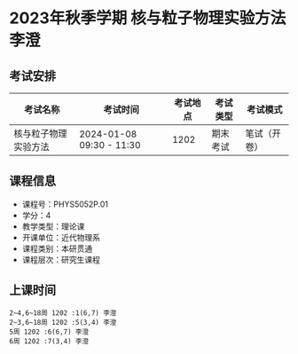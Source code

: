 # 2023年秋季学期 核与粒子物理实验方法 李澄




## 考试安排

| 考试名称 | 考试时间 | 考试地点 | 考试类型 | 考试模式 |
| -------- | -------- | -------- | -------- | -------- |
| 核与粒子物理实验方法 | 2024-01-08 09:30 - 11:30 | 1202 | 期末考试 | 笔试（开卷） |





## 课程信息

- 课程号：PHYS5052P.01
- 学分：4
- 教学类型：理论课
- 开课单位：近代物理系
- 课程类别：本研贯通
- 课程层次：研究生课程

## 上课时间

```
2~4,6~18周 1202 :1(6,7) 李澄
2~3,6~18周 1202 :5(3,4) 李澄
5周 1202 :6(6,7) 李澄
6周 1202 :7(3,4) 李澄
```


